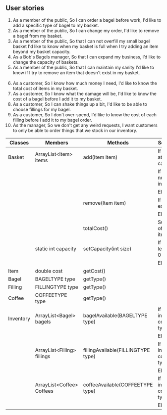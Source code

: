 ## User stories
1. As a member of the public,
   So I can order a bagel before work,
   I'd like to add a specific type of bagel to my basket.
2. As a member of the public,
   So I can change my order,
   I'd like to remove a bagel from my basket.
3. As a member of the public,
   So that I can not overfill my small bagel basket
   I'd like to know when my basket is full when I try adding an item beyond my basket capacity.
4. As a Bob's Bagels manager,
   So that I can expand my business,
   I’d like to change the capacity of baskets.
5. As a member of the public,
   So that I can maintain my sanity
   I'd like to know if I try to remove an item that doesn't exist in my basket.
</br></br>
6. As a customer, 
   So I know how much money I need,
   I'd like to know the total cost of items in my basket.
7. As a customer,
   So I know what the damage will be,
   I'd like to know the cost of a bagel before I add it to my basket.
8. As a customer,
   So I can shake things up a bit,
   I'd like to be able to choose fillings for my bagel.
9. As a customer,
   So I don't over-spend,
   I'd like to know the cost of each filling before I add it to my bagel order.
10. As the manager,
   So we don't get any weird requests,
   I want customers to only be able to order things that we stock in our inventory.

| Classes   | Members                      | Methods                            | Scenario                   | Output      |
|-----------|------------------------------|------------------------------------|----------------------------|-------------|
| Basket    | ArrayList\<Item> items       | add(Item item)                     | If basket at capacity      | false       |
|           |                              |                                    | If item not in inventory   | false       |
|           |                              |                                    | Else                       | true        |
|           |                              | remove(Item item)                  | If type exists             | true        |
|           |                              |                                    | Else                       | false       |
|           |                              | totalCost()                        | Sum cost of all items      | double      |
|           | static int capacity          | setCapacity(int size)              | If size is less than 0     | false       |
|           |                              |                                    | Else                       | true        |
| Item      | double cost                  | getCost()                          |                            | double      |
| Bagel     | BAGELTYPE type               | getType()                          |                            | BAGELTYPE   |
| Filling   | FILLINGTYPE type             | getType()                          |                            | FILLINGTYPE |
| Coffee    | COFFEETYPE type              | getType()                          |                            | COFFEETYPE  |
| Inventory | ArrayList\<Bagel> bagels     | bagelAvailable(BAGELTYPE type)     | If inventory contains type | true        |
|           |                              |                                    | Else                       | false       |
|           | ArrayList\<Filling> fillings | fillingAvailable(FILLINGTYPE type) | If inventory contains type | true        |
|           |                              |                                    | Else                       | false       |
|           | ArrayList\<Coffee> Coffees   | coffeeAvailable(COFFEETYPE type)   | If inventory contains type | true        |
|           |                              |                                    | Else                       | false       |
